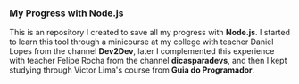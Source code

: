 ### My Progress with Node.js

This is an repository I created to save all my progress with **Node.js**. I started to learn this tool through a minicourse at my college with teacher Daniel Lopes from the channel **Dev2Dev**, later I complemented this experience with teacher Felipe Rocha from the channel **dicasparadevs**, and then I kept studying through Victor Lima's course from **Guia do Programador**.